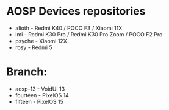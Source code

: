 # AOSP Devices repositories #

- alioth - Redmi K40 / POCO F3 / Xiaomi 11X
- lmi - Redmi K30 Pro / Redmi K30 Pro Zoom / POCO F2 Pro
- psyche - Xiaomi 12X
- rosy   - Redmi 5

# Branch:
* aosp-13   - VoidUI 13
* fourteen  - PixelOS 14
* fifteen   - PixelOS 15
  
